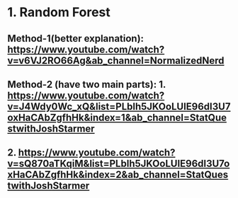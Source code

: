 # 1. Random Forest
## Method-1(better explanation): https://www.youtube.com/watch?v=v6VJ2RO66Ag&ab_channel=NormalizedNerd 

## Method-2 (have two main parts): 1. https://www.youtube.com/watch?v=J4Wdy0Wc_xQ&list=PLblh5JKOoLUIE96dI3U7oxHaCAbZgfhHk&index=1&ab_channel=StatQuestwithJoshStarmer






##                                  2. https://www.youtube.com/watch?v=sQ870aTKqiM&list=PLblh5JKOoLUIE96dI3U7oxHaCAbZgfhHk&index=2&ab_channel=StatQuestwithJoshStarmer 
